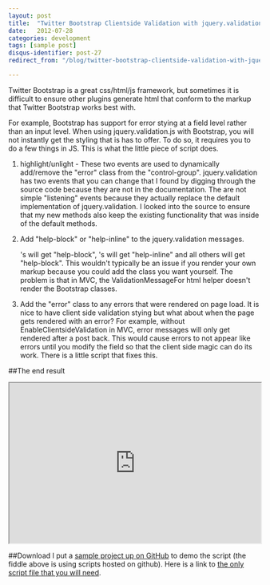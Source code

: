 ```yaml
---
layout: post
title:  "Twitter Bootstrap Clientside Validation with jquery.validation.js"
date:   2012-07-28
categories: development
tags: [sample post]
disqus-identifier: post-27
redirect_from: "/blog/twitter-bootstrap-clientside-validation-with-jquery-validation-js"

---
```

Twitter Bootstrap is a great css/html/js framework, but sometimes it is difficult to ensure other plugins generate html that conform to the markup that Twitter Bootstrap works best with.

For example, Bootstrap has support for error stying at a field level rather than an input level. When using jquery.validation.js with Bootstrap, you will not instantly get the styling that is has to offer. To do so, it requires you to do a few things in JS. This is what the little piece of script does.

1. highlight/unlight - These two events are used to dynamically add/remove the "error" class from the "control-group". jquery.validation has two events that you can change that I found by digging through the source code because they are not in the documentation. The are not simple "listening" events because they actually replace the default implementation of jquery.validation. I looked into the source to ensure that my new methods also keep the existing functionality that was inside of the default methods.

2. Add "help-block" or "help-inline" to the jquery.validation messages. <p />'s will get "help-block", <span />'s will get "help-inline" and all others will get "help-block". This wouldn't typically be an issue if you render your own markup because you could add the class you want yourself. The problem is that in MVC, the ValidationMessageFor html helper doesn't render the Bootstrap classes.

3. Add the "error" class to any errors that were rendered on page load. It is nice to have client side validation stying but what about when the page gets rendered with an error? For example, without EnableClientsideValidation in MVC, error messages will only get rendered after a post back. This would cause errors to not appear like errors until you modify the field so that the client side magic can do its work. There is a little script that fixes this.

##The end result
<p><iframe src="http://jsfiddle.net/theonlylawislove/9eLFu/2/embedded/result" width="100%" height="320"></iframe></p>

##Download
I put a [sample project up on GitHub](https://github.com/theonlylawislove/TwitterBootstrapjQueryValidate) to demo the script (the fiddle above is using scripts hosted on github). Here is a link to [the only script file that you will need](https://github.com/theonlylawislove/TwitterBootstrapjQueryValidate/blob/master/Content/Scripts/jquery.validate.bootstrap.js).</p>
